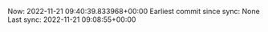 Now: 2022-11-21 09:40:39.833968+00:00 Earliest commit since sync: None Last sync: 2022-11-21 09:08:55+00:00
